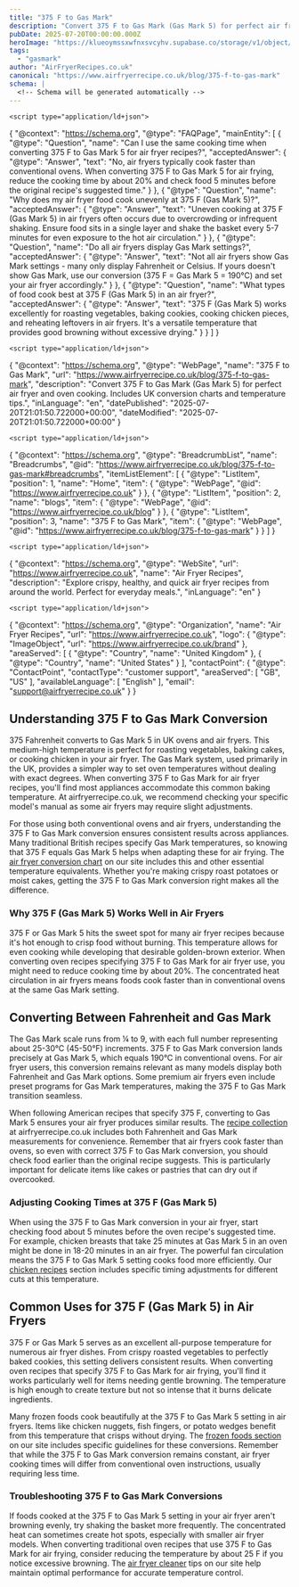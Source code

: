```yaml
---
title: "375 F to Gas Mark"
description: "Convert 375 F to Gas Mark (Gas Mark 5) for perfect air fryer and oven cooking. Includes UK conversion charts and temperature tips."
pubDate: 2025-07-20T00:00:00.000Z
heroImage: "https://klueoymssxwfnxsvcyhv.supabase.co/storage/v1/object/public/Shmucket/375-f-to-gas-mark.png"
tags:
  - "gasmark"
author: "AirFryerRecipes.co.uk"
canonical: "https://www.airfryerrecipe.co.uk/blog/375-f-to-gas-mark"
schema: |
  <!-- Schema will be generated automatically -->
---
```

<script type="application/ld+json">
{
    "@context": "https://schema.org",
    "@type": "BlogPosting",
    "url": "https://www.airfryerrecipe.co.uk/blog/375-f-to-gas-mark",
    "mainEntityOfPage": {
        "@type": "WebPage",
        "@id": "https://www.airfryerrecipe.co.uk/blog/375-f-to-gas-mark"
    },
    "headline": "375 F to Gas Mark Conversion for Air Fryers & Ovens",
    "description": "Convert 375 F to Gas Mark (Gas Mark 5) for perfect air fryer and oven cooking. Includes UK conversion charts and temperature tips.",
    "author": {
        "@type": "Person",
        "name": "AirFryerRecipes.co.uk",
        "url": "https://www.airfryerrecipe.co.uk/about",
        "image": {
            "@type": "ImageObject",
            "url": "https://klueoymssxwfnxsvcyhv.supabase.co/storage/v1/object/public/Shmucket/Me.jpg"
        }
    },
    "publisher": {
        "@type": "Organization",
        "name": "Air Fryer Recipe",
        "logo": {
            "@type": "ImageObject",
            "url": "https://cdn.prod.website-files.com/68224a465dfe9a7ab4f57570/6844191451a8b2f1e37e63cc_Untitled%20design%20-%202025-06-05T205644.948%20(1).png"
        }
    },
    "datePublished": "2025-07-20T21:01:50.722Z",
    "dateModified": "2025-07-20T21:01:50.722Z",
    "image": {
        "@type": "ImageObject",
        "url": "https://klueoymssxwfnxsvcyhv.supabase.co/storage/v1/object/public/Shmucket/375-f-to-gas-mark.png"
    },
    "about": {
        "@type": "Thing",
        "name": "GasMark"
    },
    "articleSection": "GasMark",
    "inLanguage": "en-GB"
}
</script>

    <script type="application/ld+json">
{
    "@context": "https://schema.org",
    "@type": "FAQPage",
    "mainEntity": [
        {
            "@type": "Question",
            "name": "Can I use the same cooking time when converting 375 F to Gas Mark 5 for air fryer recipes?",
            "acceptedAnswer": {
                "@type": "Answer",
                "text": "No, air fryers typically cook faster than conventional ovens. When converting 375 F to Gas Mark 5 for air frying, reduce the cooking time by about 20% and check food 5 minutes before the original recipe's suggested time."
            }
        },
        {
            "@type": "Question",
            "name": "Why does my air fryer food cook unevenly at 375 F (Gas Mark 5)?",
            "acceptedAnswer": {
                "@type": "Answer",
                "text": "Uneven cooking at 375 F (Gas Mark 5) in air fryers often occurs due to overcrowding or infrequent shaking. Ensure food sits in a single layer and shake the basket every 5-7 minutes for even exposure to the hot air circulation."
            }
        },
        {
            "@type": "Question",
            "name": "Do all air fryers display Gas Mark settings?",
            "acceptedAnswer": {
                "@type": "Answer",
                "text": "Not all air fryers show Gas Mark settings - many only display Fahrenheit or Celsius. If yours doesn't show Gas Mark, use our conversion (375 F = Gas Mark 5 = 190°C) and set your air fryer accordingly."
            }
        },
        {
            "@type": "Question",
            "name": "What types of food cook best at 375 F (Gas Mark 5) in an air fryer?",
            "acceptedAnswer": {
                "@type": "Answer",
                "text": "375 F (Gas Mark 5) works excellently for roasting vegetables, baking cookies, cooking chicken pieces, and reheating leftovers in air fryers. It's a versatile temperature that provides good browning without excessive drying."
            }
        }
    ]
}
</script>

    <script type="application/ld+json">
{
    "@context": "https://schema.org",
    "@type": "WebPage",
    "name": "375 F to Gas Mark",
    "url": "https://www.airfryerrecipe.co.uk/blog/375-f-to-gas-mark",
    "description": "Convert 375 F to Gas Mark (Gas Mark 5) for perfect air fryer and oven cooking. Includes UK conversion charts and temperature tips.",
    "inLanguage": "en",
    "datePublished": "2025-07-20T21:01:50.722000+00:00",
    "dateModified": "2025-07-20T21:01:50.722000+00:00"
}
</script>

    <script type="application/ld+json">
{
    "@context": "https://schema.org",
    "@type": "BreadcrumbList",
    "name": "Breadcrumbs",
    "@id": "https://www.airfryerrecipe.co.uk/blog/375-f-to-gas-mark#breadcrumbs",
    "itemListElement": [
        {
            "@type": "ListItem",
            "position": 1,
            "name": "Home",
            "item": {
                "@type": "WebPage",
                "@id": "https://www.airfryerrecipe.co.uk"
            }
        },
        {
            "@type": "ListItem",
            "position": 2,
            "name": "blogs",
            "item": {
                "@type": "WebPage",
                "@id": "https://www.airfryerrecipe.co.uk/blog"
            }
        },
        {
            "@type": "ListItem",
            "position": 3,
            "name": "375 F to Gas Mark",
            "item": {
                "@type": "WebPage",
                "@id": "https://www.airfryerrecipe.co.uk/blog/375-f-to-gas-mark"
            }
        }
    ]
}
</script>

    <script type="application/ld+json">
{
    "@context": "https://schema.org",
    "@type": "WebSite",
    "url": "https://www.airfryerrecipe.co.uk",
    "name": "Air Fryer Recipes",
    "description": "Explore crispy, healthy, and quick air fryer recipes from around the world. Perfect for everyday meals.",
    "inLanguage": "en"
}
</script>

    <script type="application/ld+json">
{
    "@context": "https://schema.org",
    "@type": "Organization",
    "name": "Air Fryer Recipes",
    "url": "https://www.airfryerrecipe.co.uk",
    "logo": {
        "@type": "ImageObject",
        "url": "https://www.airfryerrecipe.co.uk/brand"
    },
    "areaServed": [
        {
            "@type": "Country",
            "name": "United Kingdom"
        },
        {
            "@type": "Country",
            "name": "United States"
        }
    ],
    "contactPoint": {
        "@type": "ContactPoint",
        "contactType": "customer support",
        "areaServed": [
            "GB",
            "US"
        ],
        "availableLanguage": [
            "English"
        ],
        "email": "support@airfryerrecipe.co.uk"
    }
}
</script>

<h2>Understanding 375 F to Gas Mark Conversion</h2>
<p>375 Fahrenheit converts to Gas Mark 5 in UK ovens and air fryers. This medium-high temperature is perfect for roasting vegetables, baking cakes, or cooking chicken in your air fryer. The Gas Mark system, used primarily in the UK, provides a simpler way to set oven temperatures without dealing with exact degrees. When converting 375 F to Gas Mark for air fryer recipes, you'll find most appliances accommodate this common baking temperature. At airfryerrecipe.co.uk, we recommend checking your specific model's manual as some air fryers may require slight adjustments.</p>

<p>For those using both conventional ovens and air fryers, understanding the 375 F to Gas Mark conversion ensures consistent results across appliances. Many traditional British recipes specify Gas Mark temperatures, so knowing that 375 F equals Gas Mark 5 helps when adapting these for air frying. The <a href=https://www.airfryerrecipe.co.uk/air-fryer-conversion-chart>air fryer conversion chart</a> on our site includes this and other essential temperature equivalents. Whether you're making crispy roast potatoes or moist cakes, getting the 375 F to Gas Mark conversion right makes all the difference.</p>

<h3>Why 375 F (Gas Mark 5) Works Well in Air Fryers</h3>
<p>375 F or Gas Mark 5 hits the sweet spot for many air fryer recipes because it's hot enough to crisp food without burning. This temperature allows for even cooking while developing that desirable golden-brown exterior. When converting oven recipes specifying 375 F to Gas Mark for air fryer use, you might need to reduce cooking time by about 20%. The concentrated heat circulation in air fryers means foods cook faster than in conventional ovens at the same Gas Mark setting.</p>

<h2>Converting Between Fahrenheit and Gas Mark</h2>
<p>The Gas Mark scale runs from ¼ to 9, with each full number representing about 25-30°C (45-50°F) increments. 375 F to Gas Mark conversion lands precisely at Gas Mark 5, which equals 190°C in conventional ovens. For air fryer users, this conversion remains relevant as many models display both Fahrenheit and Gas Mark options. Some premium air fryers even include preset programs for Gas Mark temperatures, making the 375 F to Gas Mark transition seamless.</p>

<p>When following American recipes that specify 375 F, converting to Gas Mark 5 ensures your air fryer produces similar results. The <a href=https://www.airfryerrecipe.co.uk/recipes>recipe collection</a> at airfryerrecipe.co.uk includes both Fahrenheit and Gas Mark measurements for convenience. Remember that air fryers cook faster than ovens, so even with correct 375 F to Gas Mark conversion, you should check food earlier than the original recipe suggests. This is particularly important for delicate items like cakes or pastries that can dry out if overcooked.</p>

<h3>Adjusting Cooking Times at 375 F (Gas Mark 5)</h3>
<p>When using the 375 F to Gas Mark conversion in your air fryer, start checking food about 5 minutes before the oven recipe's suggested time. For example, chicken breasts that take 25 minutes at Gas Mark 5 in an oven might be done in 18-20 minutes in an air fryer. The powerful fan circulation means the 375 F to Gas Mark 5 setting cooks food more efficiently. Our <a href=https://www.airfryerrecipe.co.uk/recipe-category/chicken>chicken recipes</a> section includes specific timing adjustments for different cuts at this temperature.</p>

<h2>Common Uses for 375 F (Gas Mark 5) in Air Fryers</h2>
<p>375 F or Gas Mark 5 serves as an excellent all-purpose temperature for numerous air fryer dishes. From crispy roasted vegetables to perfectly baked cookies, this setting delivers consistent results. When converting oven recipes that specify 375 F to Gas Mark for air frying, you'll find it works particularly well for items needing gentle browning. The temperature is high enough to create texture but not so intense that it burns delicate ingredients.</p>

<p>Many frozen foods cook beautifully at the 375 F to Gas Mark 5 setting in air fryers. Items like chicken nuggets, fish fingers, or potato wedges benefit from this temperature that crisps without drying. The <a href=https://www.airfryerrecipe.co.uk/recipe-category/frozen-foods>frozen foods section</a> on our site includes specific guidelines for these conversions. Remember that while the 375 F to Gas Mark conversion remains constant, air fryer cooking times will differ from conventional oven instructions, usually requiring less time.</p>

<h3>Troubleshooting 375 F to Gas Mark Conversions</h3>
<p>If foods cooked at the 375 F to Gas Mark 5 setting in your air fryer aren't browning evenly, try shaking the basket more frequently. The concentrated heat can sometimes create hot spots, especially with smaller air fryer models. When converting traditional oven recipes that use 375 F to Gas Mark for air frying, consider reducing the temperature by about 25 F if you notice excessive browning. The <a href=https://www.airfryerrecipe.co.uk/air-fryer-cleaner>air fryer cleaner</a> tips on our site help maintain optimal performance for accurate temperature control.</p>
